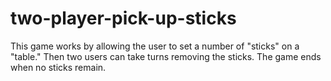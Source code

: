 # two-player-pick-up-sticks

This game works by allowing the user to set a number of "sticks" on a "table." Then two users can take turns removing the
sticks. The game ends when no sticks remain. 
